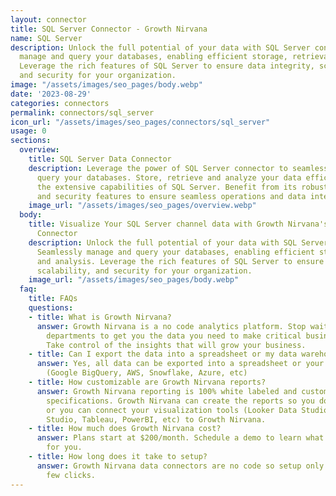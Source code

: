 ```yaml
---
layout: connector
title: SQL Server Connector - Growth Nirvana
name: SQL Server
description: Unlock the full potential of your data with SQL Server connector. Seamlessly
  manage and query your databases, enabling efficient storage, retrieval, and analysis.
  Leverage the rich features of SQL Server to ensure data integrity, scalability,
  and security for your organization.
image: "/assets/images/seo_pages/body.webp"
date: '2023-08-29'
categories: connectors
permalink: connectors/sql_server
icon_url: "/assets/images/seo_pages/connectors/sql_server"
usage: 0
sections:
  overview:
    title: SQL Server Data Connector
    description: Leverage the power of SQL Server connector to seamlessly manage and
      query your databases. Store, retrieve and analyze your data efficiently with
      the extensive capabilities of SQL Server. Benefit from its robustness, scalability,
      and security features to ensure seamless operations and data integrity.
    image_url: "/assets/images/seo_pages/overview.webp"
  body:
    title: Visualize Your SQL Server channel data with Growth Nirvana's SQL Server
      Connector
    description: Unlock the full potential of your data with SQL Server connector.
      Seamlessly manage and query your databases, enabling efficient storage, retrieval,
      and analysis. Leverage the rich features of SQL Server to ensure data integrity,
      scalability, and security for your organization.
    image_url: "/assets/images/seo_pages/body.webp"
  faq:
    title: FAQs
    questions:
    - title: What is Growth Nirvana?
      answer: Growth Nirvana is a no code analytics platform. Stop waiting for other
        departments to get you the data you need to make critical business decisions.
        Take control of the insights that will grow your business.
    - title: Can I export the data into a spreadsheet or my data warehouse?
      answer: Yes, all data can be exported into a spreadsheet or your data warehouse
        (Google BigQuery, AWS, Snowflake, Azure, etc)
    - title: How customizable are Growth Nirvana reports?
      answer: Growth Nirvana reporting is 100% white labeled and customized to your
        specifications. Growth Nirvana can create the reports so you don’t have to
        or you can connect your visualization tools (Looker Data Studio/Google Data
        Studio, Tableau, PowerBI, etc) to Growth Nirvana.
    - title: How much does Growth Nirvana cost?
      answer: Plans start at $200/month. Schedule a demo to learn what plan is best
        for you.
    - title: How long does it take to setup?
      answer: Growth Nirvana data connectors are no code so setup only requires a
        few clicks.
---
```

